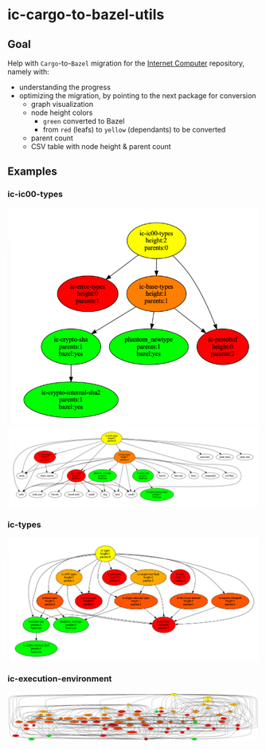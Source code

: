 # ic-cargo-to-bazel-utils

## Goal

Help with `Cargo`-to-`Bazel` migration for the [Internet Computer](https://github.com/dfinity/ic) repository, namely with:

- understanding the progress
- optimizing the migration, by pointing to the next package for conversion
  - graph visualization
  - node height colors
    - `green` converted to Bazel
    - from `red` (leafs) to `yellow` (dependants) to be converted
  - parent count
  - CSV table with node height & parent count

## Examples

### ic-ic00-types
![Example](./images/ic-ic00-types.png)
![Example](./images/ic-ic00-types-3p.png)

### ic-types
![Example](./images/ic-types.png)

### ic-execution-environment
![Example](./images/ic-execution-environment.png)
